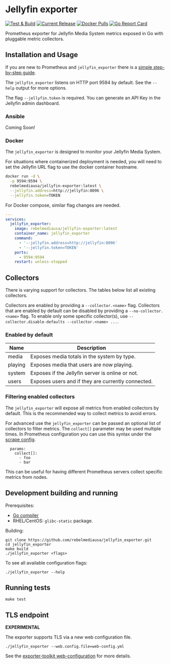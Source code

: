 # Jellyfin exporter

[![Test & Build](https://github.com/rebelmediausa/jellyfin_exporter/actions/workflows/test.yml/badge.svg?branch=master)](https://github.com/rebelmediausa/jellyfin_exporter/actions/workflows/test.yml)
[![Current Release](https://img.shields.io/github/v/release/rebelmediausa/jellyfin_exporter)](https://github.com/rebelmediausa/jellyfin_exporter/releases/latest)
[![Docker Pulls](https://img.shields.io/docker/pulls/rebelmediausa/jellyfin-exporter)](https://hub.docker.com/r/rebelmediausa/jellyfin-exporter)
[![Go Report Card](https://goreportcard.com/badge/github.com/rebelmediausa/jellyfin_exporter)](https://goreportcard.com/report/github.com/rebelmediausa/jellyfin_exporter)

Prometheus exporter for Jellyfin Media System metrics exposed
in Go with pluggable metric collectors.


## Installation and Usage

If you are new to Prometheus and `jellyfin_exporter` there is
a [simple step-by-step guide](https://docs.rebelmedia.io/guides/jellyfin/exporter).

The `jellyfin_exporter` listens on HTTP port 9594 by default.
See the `--help` output for more options.

The flag `--jellyfin.token` is required. You can generate an API
Key in the Jellyfin admin dashboard. 

### Ansible

Coming Soon!


### Docker

The `jellyfin_exporter` is designed to monitor your Jellyfin Media System.

For situations where containerized deployment is needed, you will
need to set the Jellyfin URL flag to use the docker container hostname.

```bash
docker run -d \
  -p 9594:9594 \
  rebelmediausa/jellyfin-exporter:latest \
  --jellyfin.address=http://jellyfin:8096 \
  --jellyfin.token=TOKEN
```

For Docker compose, similar flag changes are needed.

```yaml
---
services:
  jellyfin_exporter:
    image: rebelmediausa/jellyfin-exporter:latest
    container_name: jellyfin_exporter
    command:
      - '--jellyfin.address=http://jellyfin:8096'
      - '--jellyfin.token=TOKEN'
    ports:
      - 9594:9594
    restart: unless-stopped
```


## Collectors

There is varying support for collectors.
The tables below list all existing collectors.

Collectors are enabled by providing a `--collector.<name>` flag.
Collectors that are enabled by default can be disabled
by providing a `--no-collector.<name>` flag.
To enable only some specific collector(s),
use `--collector.disable-defaults --collector.<name> ...`.


### Enabled by default

| Name    | Description                                        |
|---------|----------------------------------------------------|
| media   | Exposes media totals in the system by type.        |
| playing | Exposes media that users are now playing.          |
| system  | Exposes if the Jellyfin server is online or not.   |
| users   | Exposes users and if they are currently connected. |


### Filtering enabled collectors

The `jellyfin_exporter` will expose all metrics from enabled collectors
by default. This is the recommended way to collect metrics to avoid errors.

For advanced use the `jellyfin_exporter` can be passed an optional list
of collectors to filter metrics. The `collect[]` parameter may be used
multiple times. In Prometheus configuration you can use this syntax under
the [scrape config](https://prometheus.io/docs/prometheus/latest/configuration/configuration/#<scrape_config>).

```
  params:
    collect[]:
      - foo
      - bar
```

This can be useful for having different Prometheus servers collect
specific metrics from nodes.


## Development building and running

Prerequisites:

* [Go compiler](https://golang.org/dl/)
* RHEL/CentOS: `glibc-static` package.

Building:

    git clone https://github.com/rebelmediausa/jellyfin_exporter.git
    cd jellyfin_exporter
    make build
    ./jellyfin_exporter <flags>

To see all available configuration flags:

    ./jellyfin_exporter --help


## Running tests

    make test


## TLS endpoint

**EXPERIMENTAL**

The exporter supports TLS via a new web configuration file.

```console
./jellyfin_exporter --web.config.file=web-config.yml
```

See the [exporter-toolkit web-configuration](https://github.com/prometheus/exporter-toolkit/blob/master/docs/web-configuration.md) for more details.
